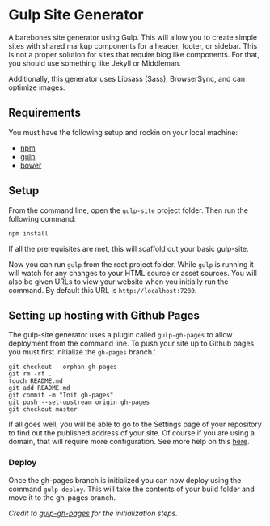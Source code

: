 # Gulp Site Generator
A barebones site generator using Gulp. This will allow you to create simple sites with shared markup components for a header, footer, or sidebar. This is not a proper solution for sites that require blog like components. For that, you should use something like Jekyll or Middleman.

Additionally, this generator uses Libsass (Sass), BrowserSync, and can optimize images.

## Requirements
You must have the following setup and rockin on your local machine:
- [npm](https://github.com/npm/npm)
- [gulp](https://github.com/gulpjs/gulp/blob/master/docs/getting-started.md)
- [bower](http://bower.io/#install-bower)

## Setup

From the command line, open the `gulp-site` project folder. Then run the following command:

```shell
npm install
```

If all the prerequisites are met, this will scaffold out your basic gulp-site.

Now you can run `gulp` from the root project folder. While `gulp` is running it will watch for any changes to your HTML source or asset sources. You will also be given URLs to view your website when you initially run the command. By default this URL is `http://localhost:7280`.


## Setting up hosting with Github Pages

The gulp-site generator uses a plugin called `gulp-gh-pages` to allow deployment from the command line.
To push your site up to Github pages you must first initialize the `gh-pages` branch.'

```shell
git checkout --orphan gh-pages
git rm -rf .
touch README.md
git add README.md
git commit -m "Init gh-pages"
git push --set-upstream origin gh-pages
git checkout master
```

If all goes well, you will be able to go to the Settings page of your repository to find out the published address of your site. Of course if you are using a domain, that will require more configuration. See more help on this [here](https://help.github.com/articles/setting-up-a-custom-domain-with-github-pages/).

### Deploy

Once the gh-pages branch is initialized you can now deploy using the command `gulp deploy`. This will take the contents of your build folder and move it to the gh-pages branch.

*Credit to [gulp-gh-pages](https://github.com/rowoot/gulp-gh-pages/) for the initialization steps.*